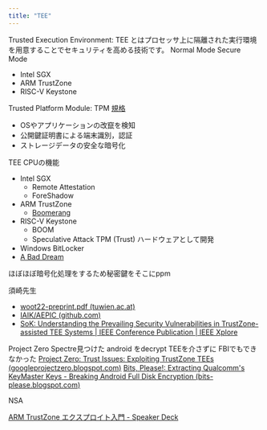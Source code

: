 ```yaml
---
title: "TEE"
---
```


Trusted Execution Environment: TEE とはプロセッサ上に隔離された実行環境を用意することでセキュリティを高める技術です。
Normal Mode Secure Mode

- Intel SGX
- ARM TrustZone
- RISC-V Keystone

Trusted Platform Module: TPM
[規格](https://trustedcomputinggroup.org/resource/tpm-library-specification/)

- OSやアプリケーションの改竄を検知
- 公開鍵証明書による端末識別，認証
- ストレージデータの安全な暗号化

TEE CPUの機能
- Intel SGX
	- Remote Attestation
	- ForeShadow
- ARM TrustZone
	- [Boomerang](https://github.com/ucsb-seclab/boomerang/)
- RISC-V Keystone
	- BOOM
	- Speculative Attack
TPM (Trust) ハードウェアとして開発
- Windows BitLocker
- [A Bad Dream](https://www.usenix.org/system/files/conference/usenixsecurity18/sec18-han.pdf)

ほぼほぼ暗号化処理をするため秘密鍵をそこにppm

須崎先生

- [woot22-preprint.pdf (tuwien.ac.at)](https://security.inso.tuwien.ac.at/pdfs/woot22-preprint.pdf)
- [IAIK/AEPIC (github.com)](https://github.com/IAIK/AEPIC)
- [SoK: Understanding the Prevailing Security Vulnerabilities in TrustZone-assisted TEE Systems | IEEE Conference Publication | IEEE Xplore](https://ieeexplore.ieee.org/document/9152801)

Project Zero
Spectre見つけた
android をdecrypt TEEを介さずに FBIでもできなかった
[Project Zero: Trust Issues: Exploiting TrustZone TEEs (googleprojectzero.blogspot.com)](https://googleprojectzero.blogspot.com/2017/07/trust-issues-exploiting-trustzone-tees.html)
[Bits, Please!: Extracting Qualcomm's KeyMaster Keys - Breaking Android Full Disk Encryption (bits-please.blogspot.com)](http://bits-please.blogspot.com/2016/06/extracting-qualcomms-keymaster-keys.html)

NSA

[ARM TrustZone エクスプロイト入門 - Speaker Deck](https://speakerdeck.com/rkx1209/arm-trustzone-ekusupuroitoru-men)
